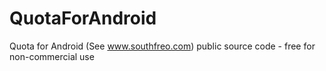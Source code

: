 QuotaForAndroid
===============

Quota for Android (See www.southfreo.com) public source code - free for non-commercial use